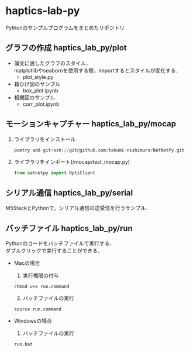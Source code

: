 # haptics-lab-py

Pythonのサンプルプログラムをまとめたリポジトリ

## グラフの作成 haptics_lab_py/plot

- 論文に適したグラフのスタイル．  
  matplotlibやseabornを使用する際，importするとスタイルが変化する．
  - plot_style.py
- 箱ひげ図のサンプル
  - box_plot.ipynb
- 相関図のサンプル
  - corr_plot.ipynb

## モーションキャプチャー haptics_lab_py/mocap

1. ライブラリをインストール

   ```python
   poetry add git+ssh://git@github.com:takumi-nishimura/NatNetPy.git
   ```

2. ライブラリをインポート(/mocap/test_mocap.py)

   ```python
   from natnetpy import OptiClient
   ```

## シリアル通信 haptics_lab_py/serial

M5StackとPythonで，シリアル通信の送受信を行うサンプル．

## バッチファイル haptics_lab_py/run

Pythonのコードをバッチファイルで実行する．  
ダブルクリックで実行することができる．

- Macの場合
  1. 実行権限の付与

    ```shell
    chmod u+x run.command
    ```

  2. バッチファイルの実行

    ```shell
    source run.command
    ```

- Windowsの場合
  1. バッチファイルの実行

    ```shell
    run.bat
    ```
